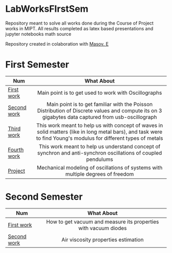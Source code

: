 # LabWorksFIrstSem
Repository meant to solve all works done during the Course of Project works in MIPT. All results completed as latex based presentations and jupyter notebooks math source 

Repository created in colaboration with [Masov. E](https://github.com/eMasov)

# First Semester

| Num           | What About         | 
| ------------- |:------------------:|
| [First work](https://github.com/hK04/LabWorksFIrstSem/tree/main/LearningHowToUseOscillograph) | Main point is to get used to work with Oscillographs|
| [Second work](https://github.com/hK04/LabWorksFIrstSem/tree/main/CosmicRaysRadiation)         | Main point is to get familiar with the Poisson Distribution of Discrete values and compute its on 3 gigabytes data captured from usb-oscillograph|
| [Third work](https://github.com/hK04/LabWorksFIrstSem/tree/main/Young's%20modulus)            | This work meant to help us with concept of waves in solid matters (like in long metal bars), and task were to find Young's modulus for different types of metals|
| [Fourth work](https://github.com/hK04/LabWorksFIrstSem/tree/main/Coupled%20oscillators)       | This work meant to help us understand concept of synchron and anti-synchron oscillations of coupled pendulums|
| [Project](https://github.com/hK04/LabWorksFIrstSem/tree/main/Project)       | Mechanical modeling of oscillations of systems with multiple degrees of freedom|

# Second Semester

| Num           | What About         | 
| ------------- |:------------------:|
| [First work](https://github.com/hK04/LabWorksSecondSem/tree/main/Vacuum) | How to get vacuum and measure its properties with vacuum diodes |
| [Second work](https://github.com/hK04/ProjectCourseMIPT/tree/main/Atmosphere%20gas%20Viscosity) | Air viscosity properties estimation |
